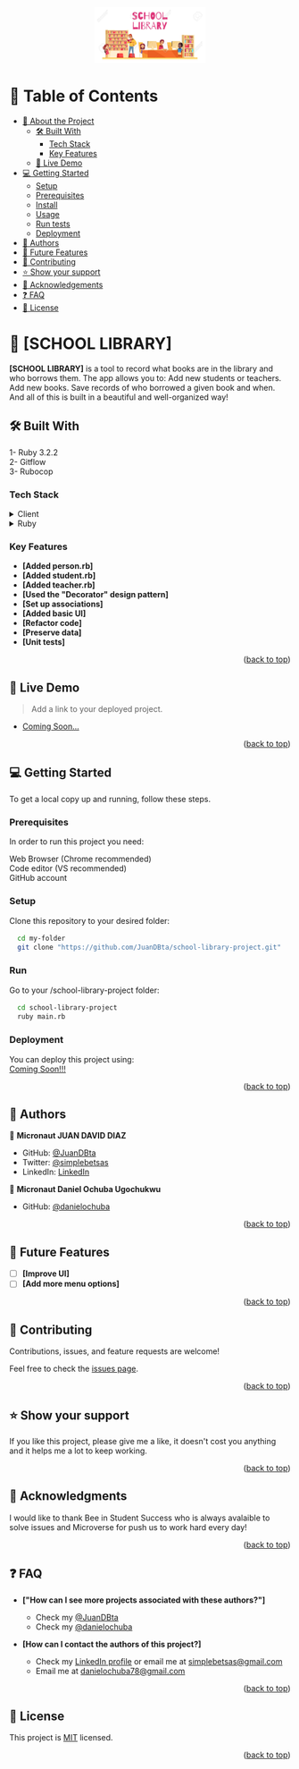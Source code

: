 <a name="readme-top"></a>

<div align="center">
 
  <img src="./school.jpg" alt="logo" width="200"  height="auto">
  <br/>

</div>


# 📗 Table of Contents

- [📖 About the Project](#about-project)
  - [🛠 Built With](#built-with)
    - [Tech Stack](#tech-stack)
    - [Key Features](#key-features)
  - [🚀 Live Demo](#live-demo)
- [💻 Getting Started](#getting-started)
  - [Setup](#setup)
  - [Prerequisites](#prerequisites)
  - [Install](#install)
  - [Usage](#usage)
  - [Run tests](#run-tests)
  - [Deployment](#triangular_flag_on_post-deployment)
- [👥 Authors](#authors)
- [🔭 Future Features](#future-features)
- [🤝 Contributing](#contributing)
- [⭐️ Show your support](#support)
- [🙏 Acknowledgements](#acknowledgements)
- [❓ FAQ](#faq)
- [📝 License](#license)

# 📖 [SCHOOL LIBRARY] <a name="about-project"></a>

**[SCHOOL LIBRARY]**  is a tool to record what books are in the library and who borrows them. The app allows you to: Add new students or teachers. Add new books. Save records of who borrowed a given book and when. And all of this is built in a beautiful and well-organized way!

## 🛠 Built With <a name="built-with"></a>

1- Ruby 3.2.2<br>
2- Gitflow<br>
3- Rubocop

### Tech Stack <a name="tech-stack"></a>

<details>
  <summary>Client</summary>
  <ul>
    <li><a href="https://www.microverse.org/">Microverse</a></li>
  </ul>
</details>

<details>
<summary>Ruby</summary>
  <ul>
    <li><a href="https://www.ruby-lang.org/">Ruby</a></li>
  </ul>
</details>

### Key Features <a name="key-features"></a>

- **[Added person.rb]**
- **[Added student.rb]**
- **[Added teacher.rb]**
- **[Used the "Decorator" design pattern]**
- **[Set up associations]**
- **[Added basic UI]**
- **[Refactor code]**
- **[Preserve data]**
- **[Unit tests]**

<p align="right">(<a href="#readme-top">back to top</a>)</p>

## 🚀 Live Demo <a name="live-demo"></a>

> Add a link to your deployed project.

- [Coming Soon...](https://github.com/JuanDBta/school-library-project)

<p align="right">(<a href="#readme-top">back to top</a>)</p>

## 💻 Getting Started <a name="getting-started"></a>

To get a local copy up and running, follow these steps.

### Prerequisites

In order to run this project you need:

Web Browser (Chrome recommended)<br>
Code editor (VS recommended)<br>
GitHub account<br>

### Setup

Clone this repository to your desired folder:

```sh
  cd my-folder
  git clone "https://github.com/JuanDBta/school-library-project.git"
```
### Run

Go to your /school-library-project folder:

```sh
  cd school-library-project
  ruby main.rb
```

### Deployment

You can deploy this project using:<br>[Coming Soon!!!](https://github.com/JuanDBta/school-library-project)

<p align="right">(<a href="#readme-top">back to top</a>)</p>

## 👥 Authors <a name="authors"></a>

👤 **Micronaut JUAN DAVID DIAZ**

- GitHub: [@JuanDBta](https://github.com/JuanDBta)
- Twitter: [@simplebetsas](https://twitter.com/simplebetsas)
- LinkedIn: [LinkedIn](https://linkedin.com/in/simplebet/)

👤 **Micronaut Daniel Ochuba Ugochukwu**

- GitHub: [@danielochuba](https://github.com/danielochuba)


<p align="right">(<a href="#readme-top">back to top</a>)</p>

## 🔭 Future Features <a name="future-features"></a>


- [ ] **[Improve UI]**
- [ ] **[Add more menu options]**

<p align="right">(<a href="#readme-top">back to top</a>)</p>

## 🤝 Contributing <a name="contributing"></a>

Contributions, issues, and feature requests are welcome!

Feel free to check the [issues page](../../issues/).

<p align="right">(<a href="#readme-top">back to top</a>)</p>

## ⭐️ Show your support <a name="support"></a>

If you like this project, please give me a like, it doesn't cost you anything and it helps me a lot to keep working.

<p align="right">(<a href="#readme-top">back to top</a>)</p>

## 🙏 Acknowledgments <a name="acknowledgements"></a>

I would like to thank Bee in Student Success who is always avalaible to solve issues and Microverse for push us to work hard every day!

<p align="right">(<a href="#readme-top">back to top</a>)</p>

## ❓ FAQ <a name="faq"></a>

- **["How can I see more projects associated with these authors?"]**

  - Check my [@JuanDBta](https://github.com/JuanDBta)
   - Check my [@danielochuba](https://github.com/danielochuba)

- **[How can I contact the authors of this project?]**

  - Check my [LinkedIn profile](https://linkedin.com/in/simplebet/) or email me at simplebetsas@gmail.com
  - Email me at danielochuba78@gmail.com

  

<p align="right">(<a href="#readme-top">back to top</a>)</p>

## 📝 License <a name="license"></a>

This project is [MIT](./LICENSE) licensed.

<p align="right">(<a href="#readme-top">back to top</a>)</p>
 